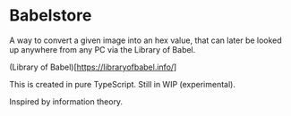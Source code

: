 # Babelstore 

A way to convert a given image into an hex value, that can later be looked up anywhere from any PC via the Library of Babel. 

(Library of Babel)[https://libraryofbabel.info/]

This is created in pure TypeScript. Still in WIP (experimental).

Inspired by information theory.
